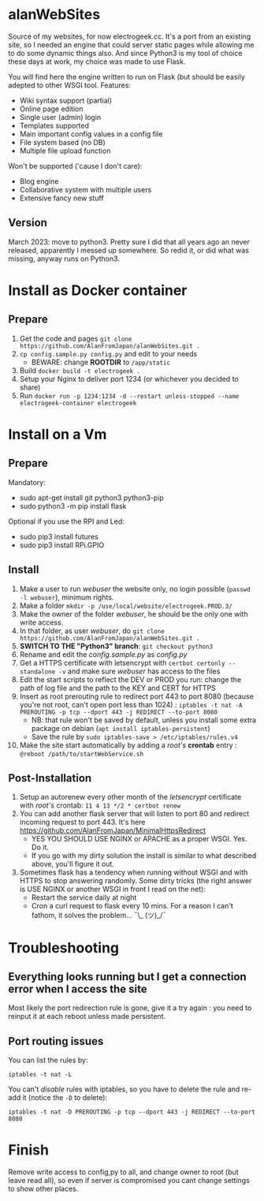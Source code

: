 # alanWebSites
Source of my websites, for now electrogeek.cc. It's a port from an existing site, so I needed an engine that could server static pages while allowing me to do some dynamic things also.
And since Python3 is my tool of choice these days at work, my choice was made to use Flask.

You will find here the engine written to run on Flask (but should be easily adepted to other WSGI tool.
Features:
* Wiki syntax support (partial)
* Online page edition
* Single user (admin) login
* Templates supported
* Main important config values in a config file
* File system based (no DB)
* Multiple file upload function

Won't be supported ('cause I don't care):
* Blog engine
* Collaborative system with multiple users
* Extensive fancy new stuff

## Version

March 2023: move to python3. Pretty sure I did that all years ago an never released, apparently I messed up somewhere. So redid it, or did what was missing, anyway runs on Python3.

# Install as Docker container

## Prepare
1. Get the code and pages `git clone https://github.com/AlanFromJapan/alanWebSites.git .`
1. `cp config.sample.py config.py` and edit to your needs
    - BEWARE: change  **ROOTDIR** to `/app/static`
1. Build `docker build -t electrogeek .`
1. Setup your Nginx to deliver port 1234 (or whichever you decided to share)
1. Run `docker run -p 1234:1234 -d --restart unless-stopped --name electrogeek-container electrogeek`


# Install on a Vm

## Prepare

Mandatory:
* sudo apt-get install git python3 python3-pip
* sudo python3 -m pip install flask

Optional if you use the RPI and Led:
* sudo pip3 install futures
* sudo pip3 install RPi.GPIO

## Install

1. Make a user to run _webuser_ the website only, no login possible (`passwd -l webuser`), minimum rights.  
1. Make a folder `mkdir -p /use/local/website/electrogeek.PROD.3/`
1. Make the owner of the folder _webuser_, he should be the only one with write access.  
1. In that folder, as user _webuser_, do `git clone https://github.com/AlanFromJapan/alanWebSites.git .`
1. **SWITCH TO THE "Python3" branch**: `git checkout python3`
1. Rename and edit the _config.sample.py_ as _config.py_  
1. Get a HTTPS certificate with letsencrypt with `certbot certonly --standalone -v` and make sure _webuser_ has access to the files
1. Edit the start scripts to reflect the DEV or PROD you run: change the path of log file and the path to the KEY and CERT for HTTPS
1. Insert as root prerouting rule to redirect port 443 to port 8080 (because you're not root, can't open port less than 1024) : `iptables -t nat -A PREROUTING -p tcp --dport 443 -j REDIRECT --to-port 8080`
    - NB: that rule won't be saved by default, unless you install some extra package on debian (`apt install iptables-persistent`)
    - Save the rule by `sudo iptables-save > /etc/iptables/rules.v4`
1. Make the site start automatically by adding a *root's* **crontab** entry : `@reboot /path/to/startWebService.sh` 

## Post-Installation

1. Setup an autorenew every other month of the _letsencrypt_ certificate with *root's* crontab: `11 4 13 */2 * certbot renew`
1. You can add another flask server that will listen to port 80 and redirect incoming request to port 443. It's here https://github.com/AlanFromJapan/MinimalHttpsRedirect
    - YES YOU SHOULD USE NGINX or APACHE as a proper WSGI. Yes. Do it.
    - If you go with my dirty solution the install is similar to what described above, you'll figure it out.
1. Sometimes flask has a tendency when running without WSGI and with HTTPS to stop answering randomly. Some dirty tricks (the right answer is USE NGINX or another WSGI in front I read on the net):
    - Restart the service daily at night 
    - Cron a curl request to flask every 10 mins. For a reason I can't fathom, it solves the problem...  ¯\\_ (ツ)_/¯

# Troubleshooting

## Everything looks running but I get a connection error when I access the site
Most likely the port redirection rule is gone, give it a try again : you need to reinput it at each reboot unless made persistent.

## Port routing issues

You can list the rules by:

`iptables -t nat -L`

You can't *disable* rules with iptables, so you have to delete the rule and re-add it (notice the `-D` to delete):

`iptables -t nat -D PREROUTING -p tcp --dport 443 -j REDIRECT --to-port 8080`

# Finish  
Remove write access to config,py to all, and change owner to root (but leave read all), so even if server is compromised you cant change settings to show other places.  


